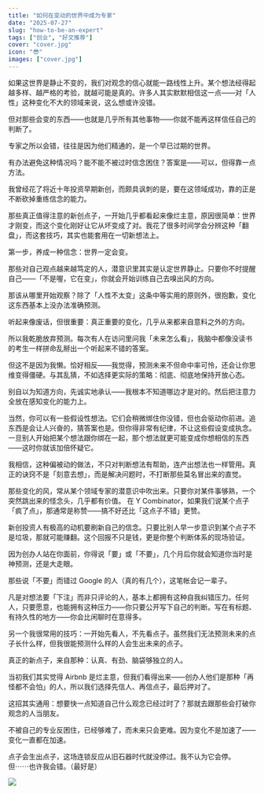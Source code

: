 ```yaml
---
title: "如何在变动的世界中成为专家"
date: "2025-07-27"
slug: "how-to-be-an-expert"
tags: ["创业", "好文推荐"]
cover: "cover.jpg"
icon: "😎"
images: ["cover.jpg"]
---
```

如果这世界是静止不变的，我们对观念的信心就能一路线性上升。某个想法经得起越多样、越严格的考验，就越可能是真的。许多人其实默默相信这一点——对「人性」这种变化不大的领域来说，这么想或许没错。



但对那些会变的东西——也就是几乎所有其他事物——你就不能再这样信任自己的判断了。



专家之所以会错，往往是因为他们精通的，是一个早已过期的世界。



有办法避免这种情况吗？能不能不被过时信念困住？答案是——可以，但得靠一点方法。



我曾经花了将近十年投资早期新创，而颇具讽刺的是，要在这领域成功，靠的正是不断砍掉重练信念的能力。



那些真正值得注意的新创点子，一开始几乎都看起来像烂主意，原因很简单：世界才刚变，而这个变化刚好让它从坏变成了对。我花了很多时间学会分辨这种「翻盘」，而这套技巧，其实也能套用在一切新想法上。



第一步，养成一种信念：世界一定会变。



那些对自己观点越来越笃定的人，潜意识里其实是认定世界静止。只要你不时提醒自己——「不是喔，它在变」，你就会开始训练自己去嗅出风的方向。



那该从哪里开始观察？除了「人性不太变」这条中等实用的原则外，很抱歉，变化这东西基本上没办法准确预测。



听起来像废话，但很重要：真正重要的变化，几乎从来都来自意料之外的方向。



所以我乾脆放弃预测。每次有人在访问里问我「未来怎么看」，我脑中都像没读书的考生一样拼命乱掰出一个听起来不错的答案。



但这不是因为我懒。恰好相反——我觉得，预测未来不但命中率可怜，还会让你思维变得僵硬。与其乱猜，不如选择更实际的策略：彻底、彻底地保持开放心态。



别自以为知道方向，先诚实地承认——我根本不知道哪边才是对的。然后把注意力全放在感知变化的能力上。



当然，你可以有一些假设性想法。它们会稍微绑住你没错，但也会驱动你前进。追东西是会让人兴奋的，猜答案也是。但你得非常有纪律，不让这些假设变成执念。
一旦别人开始把某个想法跟你绑在一起，那个想法就更可能变成你想相信的东西——这时你就该加倍怀疑它。



我相信，这种偏被动的做法，不只对判断想法有帮助，连产出想法也一样管用。真正的诀窍不是「刻意去想」，而是解决问题时，不打断那些莫名冒出来的直觉。



那些变化的风，常从某个领域专家的潜意识中吹出来。只要你对某件事够熟，一个突然跳出来的怪念头，几乎都有价值。
在 Y Combinator，如果我们说某个点子「疯了点」，那通常是称赞——搞不好还比「这点子不错」更赞。



新创投资人有极高的动机要刷新自己的信念。只要比别人早一步意识到某个点子不是垃圾，那就可能赚翻。这个回报不只是钱，更是你整个判断体系的现场验证。



因为创办人站在你面前，你得说「要」或「不要」，几个月后你就会知道你当时是神预测，还是大走眼。



那些说「不要」而错过 Google 的人（真的有几个），这笔帐会记一辈子。



凡是对想法要「下注」而非只评论的人，基本上都拥有这种自我纠错压力。任何人，只要愿意，也能拥有这种压力——你只要公开写下自己的判断。写在有标题、有持久性的地方——你会比闲聊时在意得多。



另一个我很常用的技巧：一开始先看人，不先看点子。虽然我们无法预测未来的点子长什么样，但我很能预测什么样的人会生出未来的点子。



真正的新点子，来自那种：认真、有劲、脑袋够独立的人。



当初我们其实觉得 Airbnb 是烂主意，但我们看得出来——创办人他们是那种「再怪都不会怕」的人，所以我们选择先信人、再信点子，最后押对了。



这招其实通用：想要快一点知道自己什么观念已经过时了？那就去跟那些会打破你观念的人当朋友。



不被自己的专业反困住，已经够难了，而未来只会更难。因为变化不是加速了——变化一直都在加速。



点子会生出点子，这场连锁反应从旧石器时代就没停过。我不认为它会停。
但⋯⋯也许我会错。（最好是）




![](https://prod-files-secure.s3.us-west-2.amazonaws.com/112d0858-5090-4d34-a606-b75eb8d65fd2/46476355-9cf3-4e99-9b7a-3531bc426380/1000202064.png?X-Amz-Algorithm=AWS4-HMAC-SHA256&X-Amz-Content-Sha256=UNSIGNED-PAYLOAD&X-Amz-Credential=ASIAZI2LB4663DJX2WKK%2F20251028%2Fus-west-2%2Fs3%2Faws4_request&X-Amz-Date=20251028T211227Z&X-Amz-Expires=3600&X-Amz-Security-Token=IQoJb3JpZ2luX2VjEAwaCXVzLXdlc3QtMiJIMEYCIQCS9Sdful3l91%2FL1%2BoTma0%2FxyAZVrnxNpF69lbpJ6x91AIhAMHThhPDekQP1072dg615aRT%2BS0gpU%2BH39opqHvlGPM9KogECMX%2F%2F%2F%2F%2F%2F%2F%2F%2F%2FwEQABoMNjM3NDIzMTgzODA1Igw5xrafEVhaXinWiiEq3AM4d2URZ4OfZqnNQ37F%2FRa9A67qyhQlQYPaCBB66QEgKG9zQlfSM9cX7BizwrwCyKvANTekOzn65ysu1PCiPMbvdRtzr1C5Xx0CgaNuoqWs1jK246EnKQACsbJdhTFakWrf44zFjDaNaLvBv3T8E7siLgzkWJIQv2%2FoM4zcvpYozVt1HBvuIFnjaLUkEARQGdxb%2B0U9FFewILODG4ZWDg1CLk3ez5UHH8SnQKmVnA%2FSTdoQET%2By%2F2FFjOtwTFHHSu8B7iznOVuKfz2ouh%2FMnCYYkGwftkah790QesZlOBtULaGKndptwpy98lgdkyTFugiz%2FWQ6mehMORX1g8bjx2bv6%2FsVlzWD%2FgEnbyUVWjwc04ey3bqLHwRMJuLcf6X3cm9%2FAPJnZWfUnFdlyq0TUoTO6MEM3h9wY5pnK4fFIFhTnX1Om5AW05wJ0d%2BJU%2FmTJZsrK9kp6mej7%2FhQZVKK%2FgOyRYUDtGHwdOvpdhiFMAdl27kibrWwHlxoRNwmQLIXDLWgL714FDwFHwfWPBqMCQUDb%2BxDBK4zMS1thagok4KPgI%2B53i%2FkVyw0Rf5%2FR8VfDte7F0Xij9636U62tXZFM2hPeOLJc6oAx7pK5%2BljvXA8JXReEPlgVI%2FIq02uQjCcuoTIBjqkASG6rBgvVzcc6dCov%2FGm0cu5VSO287KQLXNO3YVYGYfID87NPzp%2BzvzUZ9IvZmV7s7JMZh%2Fub%2BdLoe1Nd4TiV4csI5orNIuZbn87vchTqXJSbpu%2Bx6uLVCPpBUU906jXv%2BgqzOZO0kosHFtjffdDj%2F4WwIMB27fciyIwqqjJa9H4dWSpUjHgRy7i8o6guQMiWpl5J3CC6XdYNNFYzwFknbZKcup3&X-Amz-Signature=a08d40478504a043dfa4cc2849999e0770c33b4615e3cac7ab8fc60e3978147f&X-Amz-SignedHeaders=host&x-amz-checksum-mode=ENABLED&x-id=GetObject)


